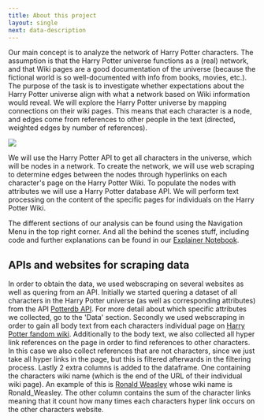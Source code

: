 ```yaml
---
title: About this project
layout: single
next: data-description
---
```


 Our main concept is to analyze the network of Harry Potter characters. The assumption is that the Harry Potter universe functions as a (real) network, and that Wiki pages are a good documentation of the universe (because the fictional world is so well-documented with info from books, movies, etc.). The purpose of the task is to investigate whether expectations about the Harry Potter universe align with what a network based on Wiki information would reveal. We will explore the Harry Potter universe by mapping connections on their wiki pages. This means that each character is a node, and edges come from references to other people in the text (directed, weighted edges by number of references). 

 <img src="/images/Hogwarts.jpg" />

We will use the Harry Potter API to get all characters in the universe, which will be nodes in a network. To create the network, we will use web scraping to determine edges between the nodes through hyperlinks on each character's page on the Harry Potter Wiki. To populate the nodes with attributes we will use a Harry Potter database API. We will perform text processing on the content of the specific pages for individuals on the Harry Potter Wiki.

The different sections of our analysis can be found using the Navigation Menu in the top right corner. And all the behind the scenes stuff, including code and further explanations can be found in our [Explainer Notebook](explainer-notebook.html).

## **APIs and websites for scraping data**
In order to obtain the data, we used webscraping on several websites as well as quering from an API. Initially we started quering a dataset of all characters in the Harry Potter universe (as well as corresponding attributes) from the API [Potterdb API](https://api.potterdb.com/v1/characters). For more detail about which specific attributes we collected, go to the 'Data' section. Secondly we used webscraping in order to gain all body text from each characters individual page on [Harry Potter fandom wiki](https://harrypotter.fandom.com/wiki/Main_Page). Additionally to the body text, we also collected all hyper link references on the page in order to find references to other characters. In this case we also collect references that are not characters, since we just take all hyper links in the page, but this is filtered afterwards in the filtering process. Lastly 2 extra columns is added to the dataframe. One containing the characters wiki name (which is the end of the URL of their individual wiki page). An example of this is [Ronald Weasley](https://harrypotter.fandom.com/wiki/Ronald_Weasley) whose wiki name is Ronald_Weasley. The other column contains the sum of the character links meaning that it count how many times each characters hyper link occurs on the other characters website.